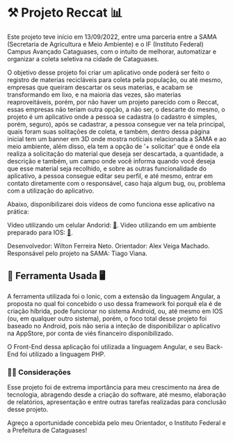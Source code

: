 # ⚒ Projeto Reccat 📊

 Este projeto teve início em 13/09/2022, entre uma parceria entre a SAMA (Secretaria de Agricultura e Meio Ambiente) e o IF (Instituto Federal) Campus Avançado Cataguases, com o intuíto de melhorar, automatizar e organizar a coleta seletiva na cidade de Cataguases.

 O objetivo desse projeto foi criar um aplicativo onde poderá ser feito o registro de materias recicláveis para coleta pela população, ou até mesmo, empresas que queiram descartar os seus materias, e acabam se transformando em lixo, e na maioria das vezes, são materias reaproveitáveis, porém, por não haver um projeto parecido com o Reccat, essas empresas não teriam outra opção, a não ser, o descarte do mesmo, o projeto é um aplicativo onde a pessoa se cadastra (o cadastro é simples, porém, seguro), após se cadastrar, a pessoa consegue ver na tela principal, quais foram suas solitações de coleta, e também, dentro dessa página inicial tem um banner em 3D onde mostra notíciais relacionada a SAMA e ao meio ambiente, além disso, ela tem a opção de '+ solicitar' que é onde ela realiza a solicitação do material que deseja ser descartada, a quantidade, a descrição e  também, um campo onde você informa quando você deseja que esse material seja recolhido, e sobre as outras funcionalidade do aplicativo, a pessoa consegue editar seu perfil, e até mesmo, entrar em contato diretamente com o responsável, caso haja algum bug, ou, problema com a utilização do aplicativo.

 Abaixo, disponibilizarei dois vídeos de como funciona esse aplicativo na prática:

 Vídeo utilizando um celular Andorid: [🎥](https://www.youtube.com/shorts/y5RNh9vFRBY).
 Vídeo utilizando em um ambiente preparado para IOS: [🎥](https://youtu.be/wAa82l3s6LU).

 Desenvolvedor: Wilton Ferreira Neto.
 Orientador: Alex Veiga Machado.
 Responsável pelo projeto na SAMA: Tiago Viana.

 

## 📲 Ferramenta Usada 🖥

A ferramenta utilizada foi o Ionic, com a extensão da linguagem Angular, a proposta no qual foi concebido o uso dessa framework foi porquê ela é de criação híbrida, pode funcionar no sistema Android, ou, até mesmo em IOS (ou, em qualquer outro sistema), porém, o foco total desse projeto foi baseado no Android, pois não seria a inteção de disponibilizar o aplicativo na AppStore, por conta de viés financeiro disponibilizado.

O Front-End dessa aplicação foi utilizada a linguagem Angular, e seu Back-End foi utilizado a linguagem PHP.

### ✍🏻 Considerações

Esse projeto foi de extrema importância para meu crescimento na área de tecnologia, abragendo desde a criação do software, até mesmo, elaboração de relatórios, apresentação e entre outras tarefas realizadas para conclusão desse projeto.

Agreço a oportunidade concebida pelo meu Orientador, o Instituto Federal e a Prefeitura de Cataguases!




